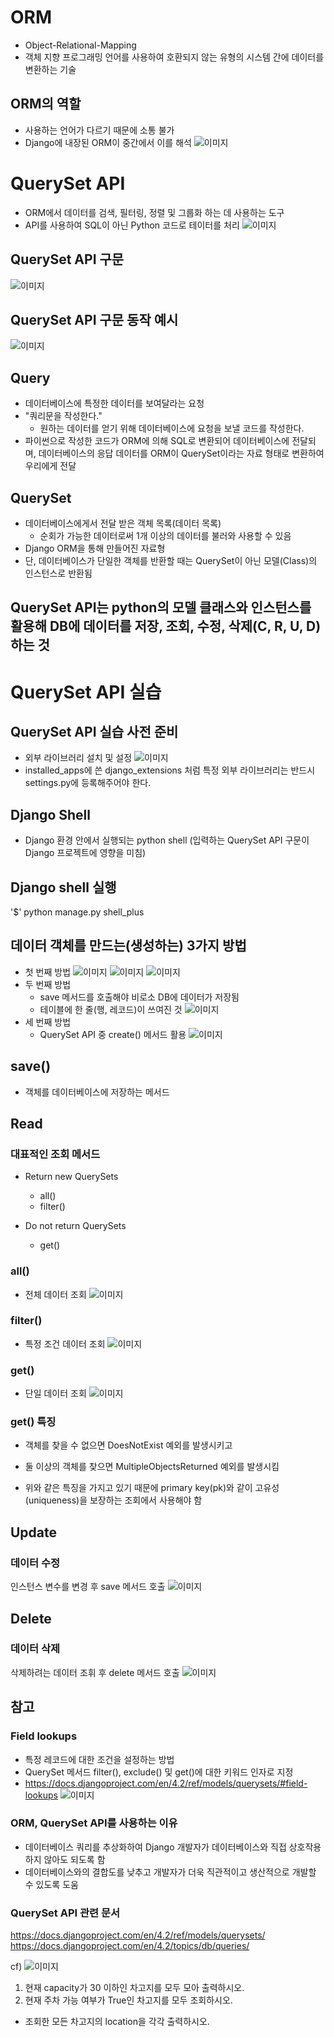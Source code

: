 # ORM
 - Object-Relational-Mapping
 - 객체 지향 프로그래밍 언어를 사용하여 호환되지 않는 유형의 시스템 간에 데이터를 변환하는 기술

## ORM의 역할
 - 사용하는 언어가 다르기 때문에 소통 불가
 - Django에 내장된 ORM이 중간에서 이를 해석
  ![이미지](./images/capture_902.PNG)

# QuerySet API
 - ORM에서 데이터를 검색, 필터링, 정렬 및 그룹화 하는 데 사용하는 도구
 - API를 사용하여 SQL이 아닌 Python 코드로 테이터를 처리
   ![이미지](./images/capture_903.PNG)

## QuerySet API 구문
   ![이미지](./images/capture_904.PNG)

## QuerySet API 구문 동작 예시
   ![이미지](./images/capture_905.PNG)

## Query
 - 데이터베이스에 특정한 데이터를 보여달라는 요청
 - "쿼리문을 작성한다."
     - 원하는 데이터를 얻기 위해 데이터베이스에 요청을 보낼 코드를 작성한다.
 - 파이썬으로 작성한 코드가 ORM에 의해 SQL로 변환되어 데이터베이스에 전달되며, 데이터베이스의 응답 데이터를 ORM이 QuerySet이라는 자료 형태로 변환하여 우리에게 전달

## QuerySet
 - 데이터베이스에게서 전달 받은 객체 목록(데이터 목록)
     - 순회가 가능한 데이터로써 1개 이상의 데이터를 불러와 사용할 수 있음
 - Django ORM을 통해 만들어진 자료형
 - 단, 데이터베이스가 단일한 객체를 반환할 때는 QuerySet이 아닌 모델(Class)의 인스턴스로 반환됨

## QuerySet API는 python의 모델 클래스와 인스턴스를 활용해 DB에 데이터를 저장, 조회, 수정, 삭제(C, R, U, D)하는 것

# QuerySet API 실습
## QuerySet API 실습 사전 준비
 - 외부 라이브러리 설치 및 설정
    ![이미지](./images/capture_906.PNG)
 - installed_apps에 쓴 django_extensions 처럼 특정 외부 라이브러리는 반드시 settings.py에 등록해주어야 한다.

## Django Shell
 - Django 환경 안에서 실행되는 python shell
 (입력하는 QuerySet API 구문이 Django 프로젝트에 영향을 미침)

## Django shell 실행
'$' python manage.py shell_plus

## 데이터 객체를 만드는(생성하는) 3가지 방법
 - 첫 번째 방법 
     ![이미지](./images/capture_907.PNG)
     ![이미지](./images/capture_908.PNG)
     ![이미지](./images/capture_909.PNG)
 - 두 번째 방법
     - save 메서드를 호출해야 비로소 DB에 데이터가 저장됨
     - 테이블에 한 줄(행, 레코드)이 쓰여진 것
     ![이미지](./images/capture_910.PNG)
 - 세 번째 방법
     - QuerySet API 중 create() 메서드 활용
      ![이미지](./images/capture_911.PNG)

## save()
 - 객체를 데이터베이스에 저장하는 메서드

## Read
### 대표적인 조회 메서드
 - Return new QuerySets
     - all()
     - filter()
    
 - Do not return QuerySets
     - get()

### all()
 - 전체 데이터 조회
   ![이미지](./images/capture_912.PNG)

### filter()
 - 특정 조건 데이터 조회
   ![이미지](./images/capture_913.PNG)

### get()
- 단일 데이터 조회
   ![이미지](./images/capture_914.PNG)

### get() 특징
 - 객체를 찾을 수 없으면 DoesNotExist 예외를 발생시키고
 - 둘 이상의 객체를 찾으면 MultipleObjectsReturned 예외를 발생시킴

 - 위와 같은 특징을 가지고 있기 때문에 primary key(pk)와 같이 고유성(uniqueness)을 보장하는 조회에서 사용해야 함

## Update
### 데이터 수정
인스턴스 변수를 변경 후 save 메서드 호출
   ![이미지](./images/capture_915.PNG)

## Delete
### 데이터 삭제
삭제하려는 데이터 조휘 후 delete 메서드 호출
   ![이미지](./images/capture_916.PNG)

## 참고
### Field lookups
 - 특정 레코드에 대한 조건을 설정하는 방법
 - QuerySet 메서드 filter(), exclude() 및 get()에 대한 키워드 인자로 지정
 - https://docs.djangoproject.com/en/4.2/ref/models/querysets/#field-lookups
   ![이미지](./images/capture_917.PNG)

### ORM, QuerySet API를 사용하는 이유
 - 데이터베이스 쿼리를 추상화하여 Django 개발자가 데이터베이스와 직접 상호작용하지 않아도 되도록 함
 - 데이터베이스와의 결합도를 낮추고 개발자가 더욱 직관적이고 생산적으로 개발할 수 있도록 도움

### QuerySet API 관련 문서
https://docs.djangoproject.com/en/4.2/ref/models/querysets/
https://docs.djangoproject.com/en/4.2/topics/db/queries/

cf)
   ![이미지](./images/capture_918.PNG)
1. 현재 capacity가 30 이하인 차고지를 모두 모아 출력하시오.
2. 현재 주차 가능 여부가 True인 차고지를 모두 조회하시오.
 - 조회한 모든 차고지의 location을 각각 출력하시오.